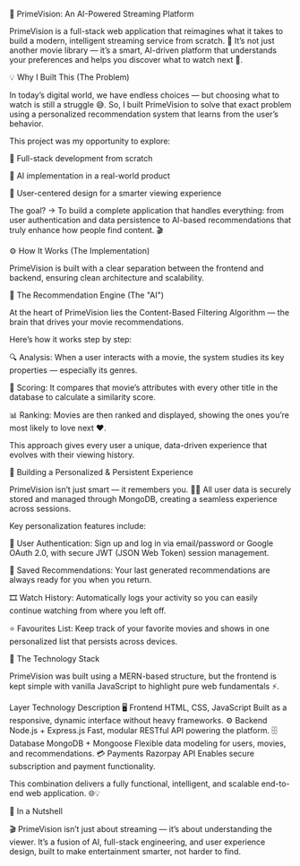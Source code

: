 🎥 PrimeVision: An AI-Powered Streaming Platform

PrimeVision is a full-stack web application that reimagines what it takes to build a modern, intelligent streaming service from scratch. 🚀
It’s not just another movie library — it’s a smart, AI-driven platform that understands your preferences and helps you discover what to watch next 🎯.

💡 Why I Built This (The Problem)

In today’s digital world, we have endless choices — but choosing what to watch is still a struggle 😅.
So, I built PrimeVision to solve that exact problem using a personalized recommendation system that learns from the user’s behavior.

This project was my opportunity to explore:

🔧 Full-stack development from scratch

🤖 AI implementation in a real-world product

🧠 User-centered design for a smarter viewing experience

The goal? → To build a complete application that handles everything:
from user authentication and data persistence to AI-based recommendations that truly enhance how people find content. 🎬

⚙️ How It Works (The Implementation)

PrimeVision is built with a clear separation between the frontend and backend, ensuring clean architecture and scalability.

🧠 The Recommendation Engine (The "AI")

At the heart of PrimeVision lies the Content-Based Filtering Algorithm — the brain that drives your movie recommendations.

Here’s how it works step by step:

🔍 Analysis: When a user interacts with a movie, the system studies its key properties — especially its genres.

🧩 Scoring: It compares that movie’s attributes with every other title in the database to calculate a similarity score.

📊 Ranking: Movies are then ranked and displayed, showing the ones you’re most likely to love next ❤️.

This approach gives every user a unique, data-driven experience that evolves with their viewing history.

🔐 Building a Personalized & Persistent Experience

PrimeVision isn’t just smart — it remembers you. 🧠💾
All user data is securely stored and managed through MongoDB, creating a seamless experience across sessions.

Key personalization features include:

🪪 User Authentication:
Sign up and log in via email/password or Google OAuth 2.0, with secure JWT (JSON Web Token) session management.

📁 Saved Recommendations:
Your last generated recommendations are always ready for you when you return.

🎞️ Watch History:
Automatically logs your activity so you can easily continue watching from where you left off.

⭐ Favourites List:
Keep track of your favorite movies and shows in one personalized list that persists across devices.

🧩 The Technology Stack

PrimeVision was built using a MERN-based structure, but the frontend is kept simple with vanilla JavaScript to highlight pure web fundamentals ⚡.

Layer	Technology	Description
🖥️ Frontend	HTML, CSS, JavaScript	Built as a responsive, dynamic interface without heavy frameworks.
⚙️ Backend	Node.js + Express.js	Fast, modular RESTful API powering the platform.
🗄️ Database	MongoDB + Mongoose	Flexible data modeling for users, movies, and recommendations.
💳 Payments	Razorpay API	Enables secure subscription and payment functionality.

This combination delivers a fully functional, intelligent, and scalable end-to-end web application. 🌐💡

🚀 In a Nutshell

🎬 PrimeVision isn’t just about streaming — it’s about understanding the viewer.
It’s a fusion of AI, full-stack engineering, and user experience design, built to make entertainment smarter, not harder to find.

